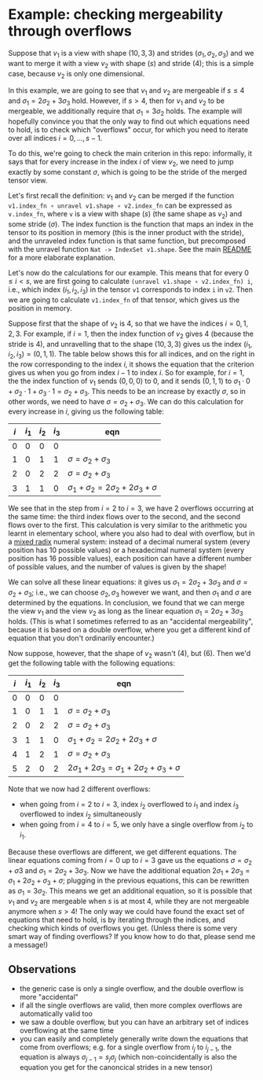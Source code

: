 # Example: checking mergeability through overflows

Suppose that $v_1$ is a view with shape
$(10, 3, 3)$ and strides $(\sigma_1, \sigma_2, \sigma_3)$
and we want to merge it with a view $v_2$ with shape $(s)$ and stride $(4)$;
this is a simple case, because $v_2$ is only one dimensional.

In this example, we are going to see that $v_1$ and $v_2$ are mergeable if $s \leq 4$
and $\sigma_1 = 2 \sigma_2 + 3 \sigma_3$ hold.
However, if $s > 4$, then for $v_1$ and $v_2$ to be mergeable,
we additionally require that $\sigma_1 = 3 \sigma_2$ holds.
The example will hopefully convince you that the only way to find out which equations need to hold,
is to check which "overflows" occur, for which you need to iterate over all indices $i = 0, \ldots, s - 1$.

To do this, we're going to check the main criterion in this repo: informally,
it says that for every increase in the
index $i$ of view $v_2$, we need to jump exactly by some constant $\sigma$,
which is going to be the stride of the merged tensor view.

Let's first recall the definition:
$v_1$ and $v_2$ can be merged if the function
`v1.index_fn ∘ unravel v1.shape ∘ v2.index_fn` can be expressed as `v.index_fn`,
where `v` is a view with shape $(s)$ (the same shape as $v_2$) and some stride $(\sigma)$.
The index function is the function that maps an index in the tensor to its position in memory
(this is the inner product with the stride),
and the unraveled index function is that same function, but precomposed with the unravel function
`Nat -> IndexSet v1.shape`. See the main [README](../README.md) for a more elaborate explanation.

Let's now do the calculations for our example.
This means that for every $0 \leq i < s$,
we are first going to calculate `(unravel v1.shape ∘ v2.index_fn) i`,
i.e., which index $(i_1, i_2, i_3)$ in the tensor `v1` corresponds to index `i` in `v2`.
Then we are going to calculate `v1.index_fn` of that tensor,
which gives us the position in memory.

Suppose first that the shape of $v_2$ is 4, so that we have the indices $i = 0, 1,2,3$.
For example, if $i = 1$, then the index function of $v_2$ gives 4 (because the stride is 4),
and unravelling that to the shape $(10, 3, 3)$ gives us the index
$(i_1, i_2, i_3) = (0, 1, 1)$.
The table below shows this for all indices,
and on the right in the row corresponding to the index $i$,
it shows the equation that the criterion gives us when you go from index $i - 1$ to index $i$.
So for example, for $i = 1$, 
the the index function of $v_1$ sends $(0,0,0)$ to 0,
and it sends $(0, 1, 1)$ to $\sigma_1 \cdot 0 + \sigma_2 \cdot 1 + \sigma_3 \cdot 1 = \sigma_2 + \sigma_3$.
This needs to be an increase by exactly $\sigma$, so in other words,
we need to have $\sigma = \sigma_2 + \sigma_3$.
We can do this calculation for every increase in $i$, giving us the following table:


| $i$ | $i_1$ | $i_2$ | $i_3$  | eqn |
| --- | --- | --- | ---  | --- |
|  0  |  0  | 0 | 0      |     |
|  1  |  0  | 1 | 1      |  $\sigma = \sigma_2 + \sigma_3$   |
|  2  |  0  | 2 | 2      |  $\sigma = \sigma_2 + \sigma_3$   |
|  3  |  1  | 1 | 0      |  $\sigma_1 + \sigma_2 = 2 \sigma_2 + 2 \sigma_3 + \sigma$   |

We see that in the step from $i = 2$ to $i = 3$, we have 2 overflows occurring at the same time:
the third index flows over to the second, and the second flows over to the first.
This calculation is very similar to the arithmetic you learnt in elementary school,
where you also had to deal with overflow, but in a [mixed radix](https://en.wikipedia.org/wiki/Mixed_radix) numeral system:
instead of a decimal numeral system (every position has 10 possible values)
or a hexadecimal numeral system (every position has 16 possible values),
each position can have a different number of possible values,
and the number of values is given by the shape!

We can solve all these linear equations: it gives us $\sigma_1 = 2 \sigma_2 + 3 \sigma_3$ and $\sigma = \sigma_2 + \sigma_3$; i.e., we can choose $\sigma_2, \sigma_3$ however we want, and then
$\sigma_1$ and $\sigma$ are determined by the equations.
In conclusion, we found that we can merge the view $v_1$ and the view $v_2$ as long as
the linear equation $\sigma_1 = 2 \sigma_2 + 3 \sigma_3$ holds.
(This is what I sometimes referred to as an "accidental mergeability", because
it is based on a double overflow, where you get a different kind of equation
that you don't ordinarily encounter.)

Now suppose, however, that the shape of $v_2$ wasn't $(4)$, but $(6)$. Then we'd get the following
table with the following equations:


| $i$ | $i_1$ | $i_2$ | $i_3$  | eqn |
| --- | --- | --- | ---  | --- |
|  0  |  0  | 0 | 0      |     |
|  1  |  0  | 1 | 1      |  $\sigma = \sigma_2 + \sigma_3$   |
|  2  |  0  | 2 | 2      |  $\sigma = \sigma_2 + \sigma_3$   |
|  3  |  1  | 1 | 0      |  $\sigma_1 + \sigma_2 = 2 \sigma_2 + 2 \sigma_3 + \sigma$   |
|  4  |  1  | 2 | 1      |  $\sigma = \sigma_2 + \sigma_3$    |
|  5  |  2  | 0 | 2      |  $2 \sigma_1 + 2 \sigma_3 = \sigma_1 + 2 \sigma_2 + \sigma_3 + \sigma$    |

Note that we now had 2 different overflows:

- when going from $i = 2$ to $i = 3$, index $i_2$ overflowed to $i_1$ and index $i_3$ overflowed to index $i_2$ simultaneously
- when going from $i = 4$ to $i = 5$, we only have a single overflow from $i_2$ to $i_1$.


Because these overflows are different, we get different equations.
The linear equations coming from $i = 0$ up to $i = 3$ gave us the equations
$\sigma = \sigma_2 + \sigma3$ and $\sigma_1 = 2 \sigma_2 + 3 \sigma_3$.
Now we have the additional equation
$2 \sigma_1 + 2 \sigma_3 = \sigma_1 + 2 \sigma_2 + \sigma_3 + \sigma$;
plugging in the previous equations, this can be rewritten as $\sigma_1 = 3 \sigma_2$.
This means we get an additional equation, so it is possible
that $v_1$ and $v_2$ are mergeable when $s$ is at most 4,
while they are not mergeable anymore when $s > 4$!
The only way we could have found the exact set of equations that need to hold,
is by iterating through the indices, and checking which kinds of overflows you get.
(Unless there is some very smart way of finding overflows? If you know how to do that,
please send me a message!)


## Observations


- the generic case is only a single overflow, and the double overflow is more "accidental"
- if all the single overflows are valid, then more complex overflows are automatically valid too
- we saw a double overflow, but you can have an arbitrary set of indices overflowing at the same time
- you can easily and completely generally write down the equations that come from overflows; e.g. for a single overflow from $i_j$ to $i_{j-1}$, the equation is always $\sigma_{j-1} = s_j \sigma_j$ (which non-coincidentally is also the equation you get for the canoncical strides in a new tensor)
